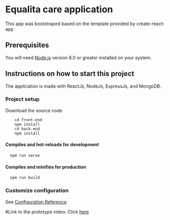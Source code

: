 # Equalita care application 

This app was bootstraped based on the template provided by create-react-app

## Prerequisites
You will need [Node.js](https://nodejs.org/en/) version 6.0 or greater installed on your system.

## Instructions on how to start this project
The application is made with ReactJs, NodeJs, ExpressJs, and MongoDB.

### Project setup

Download the source code

```
    cd front-end
    npm install 
    cd back-end
    npm install
```


#### Compiles and hot-reloads for development
```
  npm run serve
```
#### Compiles and minifies for production
```
  npm run build
```


### Customize configuration
See [Configuration Reference](https://create-react-app.dev/docs/advanced-configuration/).


#Link to the prototype video:
Click [here](https://youtu.be/JEVIl0_Dbi8)
